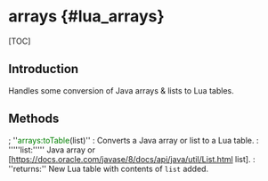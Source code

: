 arrays {#lua_arrays}
======

[TOC]

## Introduction

Handles some conversion of Java arrays & lists to Lua tables.

## Methods

; ''<span style="color:green;">arrays:toTable</span>(list)''
: Converts a Java array or list to a Lua table.
: '''''list:''''' Java array or [https://docs.oracle.com/javase/8/docs/api/java/util/List.html list].
: ''returns:'' New Lua table with contents of <code>list</code> added.
